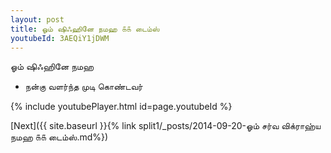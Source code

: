 ```yaml
---
layout: post
title: ஓம் ஷிஃஹினே நமஹ ௧௧ டைம்ஸ்
youtubeId: 3AEQiY1jDWM
---
```

 
 
 ஓம் ஷிஃஹினே நமஹ  
 
 -  நன்கு வளர்ந்த முடி கொண்டவர் 
 
  
 
  
 
 
 
 
 
 


{% include youtubePlayer.html id=page.youtubeId %}
 
[Next]({{ site.baseurl }}{% link  split1/_posts/2014-09-20-ஓம் சர்வ விக்ராஹ்ய நமஹ ௧௧ டைம்ஸ்.md%})
 
